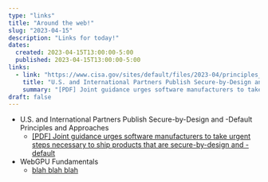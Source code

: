 ```yaml
---
type: "links"
title: "Around the web!"
slug: "2023-04-15"
description: "Links for today!"
dates:
  created: 2023-04-15T13:00:00-5:00
  published: 2023-04-15T13:00:00-5:00
links:
  - link: "https://www.cisa.gov/sites/default/files/2023-04/principles_approaches_for_security-by-design-default_508_0.pdf"
    title: "U.S. and International Partners Publish Secure-by-Design and -Default Principles and Approaches"
    summary: "[PDF] Joint guidance urges software manufacturers to take urgent steps necessary to ship products that are secure-by-design and -default"
draft: false
---
```


- U.S. and International Partners Publish Secure-by-Design and -Default Principles and Approaches
  - [[PDF] Joint guidance urges software manufacturers to take urgent steps necessary to ship products that are secure-by-design and -default](https://www.cisa.gov/sites/default/files/2023-04/principles_approaches_for_security-by-design-default_508_0.pdf)
- WebGPU Fundamentals
  - [blah blah blah](https://webgpufundamentals.org)